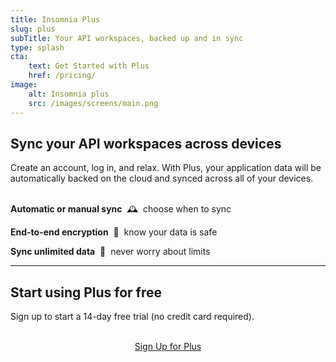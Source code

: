 ```yaml
---
title: Insomnia Plus
slug: plus
subTitle: Your API workspaces, backed up and in sync
type: splash
cta:
    text: Get Started with Plus
    href: /pricing/
image: 
    alt: Insomnia plus 
    src: /images/screens/main.png
---
```


## Sync your API workspaces across devices

Create an account, log in, and relax. With Plus, your application data will be automatically
backed on the cloud and synced across all of your devices.
<br><br>

**Automatic or manual sync** &nbsp;&#128368;&nbsp; choose when to sync

**End-to-end encryption** &nbsp;&#128272;&nbsp; know your data is safe

**Sync unlimited data** &nbsp;&#128640;&nbsp; never worry about limits

---

## Start using Plus for free

Sign up to start a 14-day free trial (no credit card required).

<p style="text-align:center">
<br>
<a class="button" href="/pricing/">Sign Up for Plus</a>
</p>
